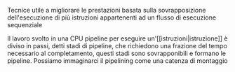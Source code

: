 Tecnice utile a migliorare le prestazioni basata sulla sovrapposizione dell'esecuzione di più istruzioni appartenenti ad un flusso di esecuzione sequenziale


Il lavoro svolto in una CPU pipeline per eseguire un'[[istruzioni|istruzione]] è diviso in passi, detti stadi di pipeline, che richiedono una frazione del tempo necessario al completamento, questi stadi sono sovrapponibili e formano le pipeline. Possiamo immaginarci il pipelining come una catenza di montaggio